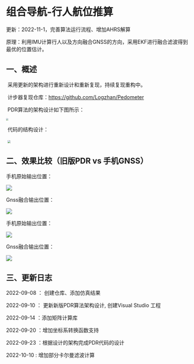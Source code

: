 # 组合导航-行人航位推算

更新：2022-11-1，完善算法运行流程、增加AHRS解算

原理：利用IMU计算行人以及方向融合GNSS的方向，采用EKF进行融合滤波得到最优的位置估计。

## 一、概述

​		采用更新的架构进行重新设计和重新复现，持续复现重构中。

​		计步器复现仓库：https://github.com/Logzhan/Pedometer	

​	PDR算法的架构设计如下图所示：

<img src="./4.Image/PDR算法架构设计.png" style="zoom:38%;" />

​		代码的结构设计：

​		<img src="./4.Image/PDR代码组成框架.png" style="zoom:50%;" />

## 二、效果比较（旧版PDR  vs 手机GNSS）

手机原始输出位置：

![](./4.Image/Gnss-Image(1).png)

Gnss融合输出位置：

![](./4.Image/GnssIns-Image(1).png)

手机原始输出位置：

![](./4.Image/Gnss-Image(2).png)

Gnss融合输出位置：

![](./4.Image/GnssIns-Image(2).png)

## 三、更新日志

2022-09-08 ： 创建仓库、添加仿真结果

2022-09-10 ： 更新新版PDR算法架构设计, 创建Visual Studio 工程

2022-09-14 ：添加矩阵计算库

2022-09-20 ：增加坐标系转换函数支持

2022-09-23 ：根据设计的架构完成PDR代码的设计

2022-10-10 : 增加部分卡尔曼滤波计算